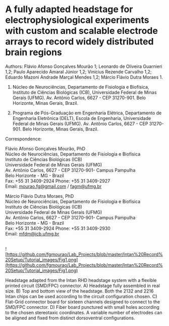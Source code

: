 # A fully adapted headstage for electrophysiological experiments with custom and scalable electrode arrays to record widely distributed brain regions<br />


Authors: Flávio Afonso Gonçalves Mourão 1; Leonardo de Oliveira Guarnieri 1,2; Paulo Aparecido Amaral Júnior 1,2; Vinícius Rezende Carvalho 1,2; Eduardo Mazoni Andrade Marçal Mendes 1,2; Márcio Flávio Dutra Moraes 1.<br />


1.	Núcleo de Neurociências, Departamento de Fisiologia e Biofísica, Instituto de Ciências Biológicas (ICB), Universidade Federal de Minas Gerais (UFMG). Av. Antônio Carlos, 6627 - CEP 31270-901. Belo Horizonte, Minas Gerais, Brazil. <br />

2.	Programa de Pós-Graduação em Engenharia Elétrica, Departamento de Engenharia Eletrônica (DELT), Escola de Engenharia, Universidade Federal de Minas Gerais (UFMG). Av. Antônio Carlos, 6627 - CEP 31270-901. Belo Horizonte, Minas Gerais, Brazil.<br />



Correspondence:<br />

Flávio Afonso Gonçalves Mourão, PhD<br />
Núcleo de Neurociências, Departamento de Fisiologia e Biofísica<br />
Instituto de Ciências Biológicas (ICB)<br /> 
Universidade Federal de Minas Gerais (UFMG)<br />
Av. Antônio Carlos, 6627 - CEP 31270-901- Campus Pampulha<br />
Belo Horizonte - MG - Brazil<br />
Fax: +55 31 3409-2924 Phone: +55 31 3409-2927<br />
Email:  mourao.fg@gmail.com / fagm@ufmg.br <br />

Márcio Flávio Dutra Moraes, PhD<br />
Núcleo de Neurociências, Departamento de Fisiologia e Biofísica<br />
Instituto de Ciências Biológicas (ICB)<br /> 
Universidade Federal de Minas Gerais (UFMG)<br />
Av. Antônio Carlos, 6627 - CEP 31270-901- Campus Pampulha<br />
Belo Horizonte - MG - Brazil<br />
Fax: +55 31 3409-2924 Phone: +55 31 3409-2930<br />
Email: mfdm@icb.ufmg.br <br />
<br />


![https://github.com/fgmourao/Lab_Projects/blob/master/Intan%20Record%20Setup/Tutorial_images/Fig1.png](https://github.com/fgmourao/Lab_Projects/blob/master/Intan%20Record%20Setup/Tutorial_images/Fig1.png)<br />

Headstage adapted from the Intan RHD headstage system with a flexible printed circuit (SMD/FPC) connector. A) Headstage fully assembled in real size. B) Top and bottom view of the headstage. Both the 2132 and 2216 Intan chips can be used according to the circuit configuration chosen. C) Flat-Grid connector board for sixteen channels designed to connect to the SMD/FPC connector. D) Fiber board punctured with small holes according to the chosen stereotaxic coordinates. A variable number of electrodes can be aligned and fixed from distinct dorsoventral configurations.
